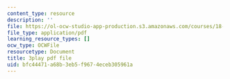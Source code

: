 ```yaml
---
content_type: resource
description: ''
file: https://ol-ocw-studio-app-production.s3.amazonaws.com/courses/18-01sc-single-variable-calculus-fall-2010/bfc44471a68b3eb5f9674eceb305961a_bnhIRhnBa1A.pdf
file_type: application/pdf
learning_resource_types: []
ocw_type: OCWFile
resourcetype: Document
title: 3play pdf file
uid: bfc44471-a68b-3eb5-f967-4eceb305961a
---
```

